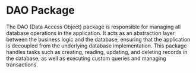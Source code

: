 # DAO Package

The DAO (Data Access Object) package is responsible for managing all database operations in the application. It acts as an abstraction layer between the business logic and the database, ensuring that the application is decoupled from the underlying database implementation. This package handles tasks such as creating, reading, updating, and deleting records in the database, as well as executing custom queries and managing transactions.
